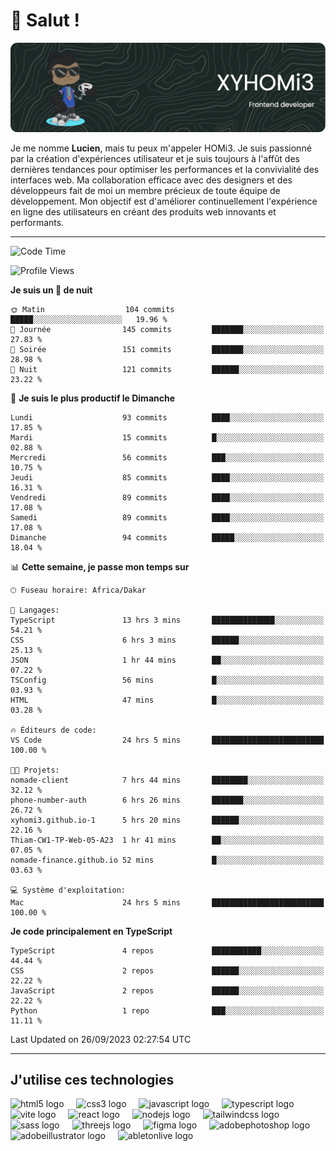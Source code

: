 # 👋 Salut !

![Header](./github-header-image.png)

Je me nomme **Lucien**, mais tu peux m'appeler HOMi3. Je suis passionné par la création d'expériences utilisateur et je suis toujours à l'affût des dernières tendances pour optimiser les performances et la convivialité des interfaces web. Ma collaboration efficace avec des designers et des développeurs fait de moi un membre précieux de toute équipe de développement. Mon objectif est d'améliorer continuellement l'expérience en ligne des utilisateurs en créant des produits web innovants et performants.

---
<!--START_SECTION:waka-->
![Code Time](http://img.shields.io/badge/Code%20Time-25%20hrs%2033%20mins-blue)

![Profile Views](http://img.shields.io/badge/Vues%20du%20profil-695-blue)

**Je suis un 🦉 de nuit** 

```text
🌞 Matin                  104 commits         █████░░░░░░░░░░░░░░░░░░░░   19.96 % 
🌆 Journée                145 commits         ███████░░░░░░░░░░░░░░░░░░   27.83 % 
🌃 Soirée                 151 commits         ███████░░░░░░░░░░░░░░░░░░   28.98 % 
🌙 Nuit                   121 commits         ██████░░░░░░░░░░░░░░░░░░░   23.22 % 
```
📅 **Je suis le plus productif le Dimanche** 

```text
Lundi                    93 commits          ████░░░░░░░░░░░░░░░░░░░░░   17.85 % 
Mardi                    15 commits          █░░░░░░░░░░░░░░░░░░░░░░░░   02.88 % 
Mercredi                 56 commits          ███░░░░░░░░░░░░░░░░░░░░░░   10.75 % 
Jeudi                    85 commits          ████░░░░░░░░░░░░░░░░░░░░░   16.31 % 
Vendredi                 89 commits          ████░░░░░░░░░░░░░░░░░░░░░   17.08 % 
Samedi                   89 commits          ████░░░░░░░░░░░░░░░░░░░░░   17.08 % 
Dimanche                 94 commits          █████░░░░░░░░░░░░░░░░░░░░   18.04 % 
```


📊 **Cette semaine, je passe mon temps sur** 

```text
🕑︎ Fuseau horaire: Africa/Dakar

💬 Langages: 
TypeScript               13 hrs 3 mins       ██████████████░░░░░░░░░░░   54.21 % 
CSS                      6 hrs 3 mins        ██████░░░░░░░░░░░░░░░░░░░   25.13 % 
JSON                     1 hr 44 mins        ██░░░░░░░░░░░░░░░░░░░░░░░   07.22 % 
TSConfig                 56 mins             █░░░░░░░░░░░░░░░░░░░░░░░░   03.93 % 
HTML                     47 mins             █░░░░░░░░░░░░░░░░░░░░░░░░   03.28 % 

🔥 Éditeurs de code: 
VS Code                  24 hrs 5 mins       █████████████████████████   100.00 % 

🐱‍💻 Projets: 
nomade-client            7 hrs 44 mins       ████████░░░░░░░░░░░░░░░░░   32.12 % 
phone-number-auth        6 hrs 26 mins       ███████░░░░░░░░░░░░░░░░░░   26.72 % 
xyhomi3.github.io-1      5 hrs 20 mins       ██████░░░░░░░░░░░░░░░░░░░   22.16 % 
Thiam-CW1-TP-Web-05-A23  1 hr 41 mins        ██░░░░░░░░░░░░░░░░░░░░░░░   07.05 % 
nomade-finance.github.io 52 mins             █░░░░░░░░░░░░░░░░░░░░░░░░   03.63 % 

💻 Système d'exploitation: 
Mac                      24 hrs 5 mins       █████████████████████████   100.00 % 
```

**Je code principalement en TypeScript** 

```text
TypeScript               4 repos             ███████████░░░░░░░░░░░░░░   44.44 % 
CSS                      2 repos             ██████░░░░░░░░░░░░░░░░░░░   22.22 % 
JavaScript               2 repos             ██████░░░░░░░░░░░░░░░░░░░   22.22 % 
Python                   1 repo              ███░░░░░░░░░░░░░░░░░░░░░░   11.11 % 
```




 Last Updated on 26/09/2023 02:27:54 UTC
<!--END_SECTION:waka-->
---

## J'utilise ces technologies

<div align="left">
  <img src="https://skillicons.dev/icons?i=html" height="40" alt="html5 logo"  />
  <img width="12" />
  <img src="https://skillicons.dev/icons?i=css" height="40" alt="css3 logo"  />
  <img width="12" />
  <img src="https://skillicons.dev/icons?i=js" height="40" alt="javascript logo"  />
  <img width="12" />
  <img src="https://skillicons.dev/icons?i=ts" height="40" alt="typescript logo"  />
  <img width="12" />
  <img src="https://skillicons.dev/icons?i=vite" height="40" alt="vite logo"  />
  <img width="12" />
  <img src="https://skillicons.dev/icons?i=react" height="40" alt="react logo"  />
  <img width="12" />
  <img src="https://cdn.jsdelivr.net/gh/devicons/devicon/icons/nodejs/nodejs-original.svg" height="40" alt="nodejs logo"  />
  <img width="12" />
  <img src="https://skillicons.dev/icons?i=tailwind" height="40" alt="tailwindcss logo"  />
  <img width="12" />
  <img src="https://skillicons.dev/icons?i=sass" height="40" alt="sass logo"  />
  <img width="12" />
  <img src="https://skillicons.dev/icons?i=threejs" height="40" alt="threejs logo"  />
  <img width="12" />
  <img src="https://skillicons.dev/icons?i=figma" height="40" alt="figma logo"  />
  <img width="12" />
  <img src="https://skillicons.dev/icons?i=ps" height="40" alt="adobephotoshop logo"  />
  <img width="12" />
  <img src="https://skillicons.dev/icons?i=ai" height="40" alt="adobeillustrator logo"  />
  <img width="12" />
  <img src="https://skillicons.dev/icons?i=ableton" height="40" alt="abletonlive logo"  />
</div>



